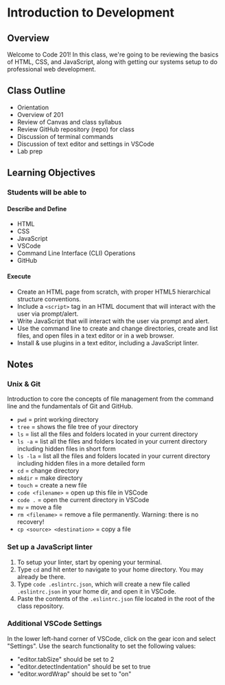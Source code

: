 # Introduction to Development

## Overview

Welcome to Code 201! In this class, we're going to be reviewing the basics of HTML, CSS, and JavaScript, along with getting our systems setup to do professional web development.

## Class Outline

- Orientation
- Overview of 201
- Review of Canvas and class syllabus
- Review GitHub repository (repo) for class
- Discussion of terminal commands
- Discussion of text editor and settings in VSCode
- Lab prep

## Learning Objectives

### Students will be able to

#### Describe and Define

- HTML
- CSS
- JavaScript
- VSCode
- Command Line Interface (CLI) Operations
- GitHub

#### Execute

- Create an HTML page from scratch, with proper HTML5 hierarchical structure conventions.
- Include a `<script>` tag in an HTML document that will interact with the user via prompt/alert.
- Write JavaScript that will interact with the user via prompt and alert.
- Use the command line to create and change directories, create and list files, and open files in a text editor or in a web browser.
- Install & use plugins in a text editor, including a JavaScript linter.

## Notes

### Unix & Git

Introduction to core the concepts of file management from the command line and the fundamentals of Git and GitHub.

- `pwd` = print working directory
- `tree` = shows the file tree of your directory
- `ls` = list all the files and folders located in your current directory
- `ls -a` = list all the files and folders located in your current directory including hidden files in short form
- `ls -la` = list all the files and folders located in your current directory including hidden files in a more detailed form
- `cd` = change directory
- `mkdir` = make directory
- `touch` = create a new file
- `code <filename>` = open up this file in VSCode
- `code .` = open the current directory in VSCode
- `mv` = move a file
- `rm <filename>` = remove a file permanently. Warning: there is no recovery!
- `cp <source> <destination>` = copy a file

### Set up a JavaScript linter

1. To setup your linter, start by opening your terminal.
1. Type `cd` and hit enter to navigate to your home directory. You may already be there.
1. Type `code .eslintrc.json`, which will create a new file called `.eslintrc.json` in your home dir, and open it in VSCode.
1. Paste the contents of the `.eslintrc.json` file located in the root of the class repository.

### Additional VSCode Settings

In the lower left-hand corner of VSCode, click on the gear icon and select "Settings". Use the search functionality to set the following values:

- "editor.tabSize" should be set to 2
- "editor.detectIndentation" should be set to true
- "editor.wordWrap" should be set to "on"
